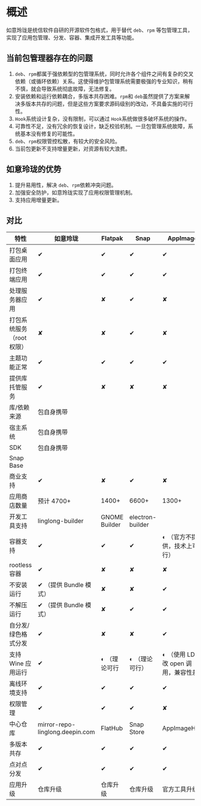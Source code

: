 <!--
SPDX-FileCopyrightText: 2023 UnionTech Software Technology Co., Ltd.

SPDX-License-Identifier: LGPL-3.0-or-later
-->

# 概述

如意玲珑是统信软件自研的开源软件包格式，用于替代 `deb`、`rpm` 等包管理工具，实现了应用包管理、分发、容器、集成开发工具等功能。

## 当前包管理器存在的问题

1. `deb`、`rpm`都属于强依赖型的包管理系统，同时允许各个组件之间有复杂的交叉依赖（或循环依赖）关系。这使得维护包管理系统需要极强的专业知识，稍有不慎，就会导致系统彻底故障，无法修复。
2. 安装依赖和运行依赖耦合，多版本共存困难。`rpm`和 `deb`虽然提供了方案来解决多版本共存的问题，但是这些方案要求源码级别的改动，不具备实施的可行性。
3. `Hook`系统设计复杂，没有限制，可以通过 `Hook`系统做很多破坏系统的操作。
4. 可靠性不足，没有冗余的恢复设计，缺乏校验机制。一旦包管理系统故障，系统基本没有修复的可能性。
5. `deb`、`rpm`权限管控松散，有较大的安全风险。
6. 当前包更新不支持增量更新，对资源有较大浪费。

## 如意玲珑的优势

1. 提升易用性，解决 `deb`、`rpm`依赖冲突问题。
2. 加强安全防护，如意玲珑实现了应用权限管理机制。
3. 支持应用增量更新。

## 对比

| 特性                      | 如意玲珑                        | Flatpak       | Snap             | AppImage                               |
| ------------------------- | ------------------------------- | ------------- | ---------------- | -------------------------------------- |
| 打包桌面应用              | ✔                              | ✔            | ✔               | ✔                                     |
| 打包终端应用              | ✔                              | ✔            | ✔               | ✔                                     |
| 处理服务器应用            | ✔                              | ✘             | ✔               | ✘                                      |
| 打包系统服务（root 权限） | ✘                               | ✘             | ✔               | ✘                                      |
| 主题功能正常              | ✔                              | ✔            | ✔               | ✔                                     |
| 提供库托管服务            | ✔                              | ✘             | ✘                | ✘                                      |
| 库/依赖来源               | 包自身携带                      |               |                  |                                        |
| 宿主系统                  | 包自身携带                      |               |                  |                                        |
| SDK                       | 包自身携带                      |               |                  |                                        |
| Snap Base                 |                                 |               |                  |                                        |
| 商业支持                  | ✔                              | ✘             | ✔               | ✘                                      |
| 应用商店数量              | 预计 4700+                      | 1400+         | 6600+            | 1300+                                  |
| 开发工具支持              | linglong-builder                | GNOME Builder | electron-builder |                                        |
| 容器支持                  | ✔                              | ✔            | ✔               | ◐ （官方不提供，技术上可行）           |
| rootless 容器             | ✔                              | ✘             | ✘                | ✘                                      |
| 不安装运行                | ✔ （提供 Bundle 模式）         | ✘             | ✘                | ✔                                     |
| 不解压运行                | ✔ （提供 Bundle 模式）         | ✘             | ✔               | ✔                                     |
| 自分发/绿色格式分发       | ✔                              | ✘             | ✘                | ✔                                     |
| 支持 Wine 应用运行        | ✔                              | ◐ （理论可行  | ◐ （理论可行）   | ◐ （使用 LD 修改 open 调用，兼容性差） |
| 离线环境支持              | ✔                              | ✔            | ✔               | ✔                                     |
| 权限管理                  | ✔                              | ✔            | ✔               | ✘                                      |
| 中心仓库                  | mirror-repo-linglong.deepin.com | FlatHub       | Snap Store       | AppImageHub                            |
| 多版本共存                | ✔                              | ✔            | ✔               | ✔                                     |
| 点对点分发                | ✔                              | ✔            | ✔               | ✔                                     |
| 应用升级                  | 仓库升级                        | 仓库升级      | 仓库升级         | 官方工具升级                           |
